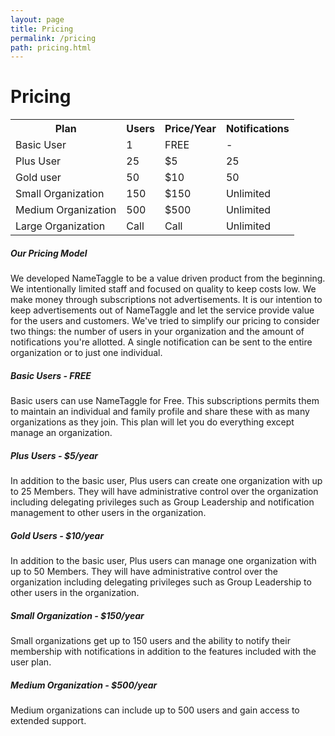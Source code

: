 ```yaml
---
layout: page
title: Pricing
permalink: /pricing
path: pricing.html
---
```


<h1 class="perm-marker"> Pricing </h1>


<div class="container">
  <div class="section">
<div class="col s12 m4">
<table class="striped" >
<tr><th>Plan</th><th class="center">Users</th><th  class="center">Price/Year</th><th class="center">Notifications</th></tr>
<tr><td>Basic User</td><td class="center">1</td><td class="center">FREE</td><td class="center">-</td></tr>
<tr><td>Plus User</td><td class="center">25</td><td class="center">$5</td><td class="center">25</td></tr>
<tr><td>Gold user</td><td class="center">50</td><td class="center">$10</td><td class="center">50</td></tr>
<tr><td>Small Organization</td><td class="center">150</td><td class="center">$150</td><td class="center">Unlimited</td></tr>
<tr><td>Medium Organization</td><td class="center">500</td><td class="center">$500</td><td class="center">Unlimited</td></tr>
<tr><td>Large Organization</td><td class="center">Call</td><td class="center">Call</td><td class="center">Unlimited</td></tr>
</table>
</div>

</div>
</div>

##### Our Pricing Model
We developed NameTaggle to be a value driven product from the beginning.  We intentionally limited staff and focused on quality to keep costs low.  We make money through subscriptions not advertisements.  It is our intention to keep advertisements out of NameTaggle and let the service provide value for the users and customers.  We've tried to simplify our pricing to consider two things: the number of users in your organization and the amount of notifications you're allotted. A single notification can be sent to the entire organization or to just one individual.

##### Basic Users - FREE
Basic users can use NameTaggle for Free. This subscriptions permits them to maintain an individual and family profile and share these with as many organizations as they join.  This plan will let you do everything except manage an organization.

##### Plus Users - $5/year
In addition to the basic user, Plus users can create one organization with up to 25 Members.  They will have administrative control over the organization including delegating privileges such as Group Leadership and notification management to other users in the organization.

##### Gold Users - $10/year
In addition to the basic user, Plus users can manage one organization with up to 50 Members.  They will have administrative control over the organization including delegating privileges such as Group Leadership to other users in the organization.

##### Small Organization - $150/year
Small organizations get up to 150 users and the ability to notify their membership with notifications in addition to the features included with the user plan.  

##### Medium Organization - $500/year
Medium organizations can include up to 500 users and gain access to extended support.
